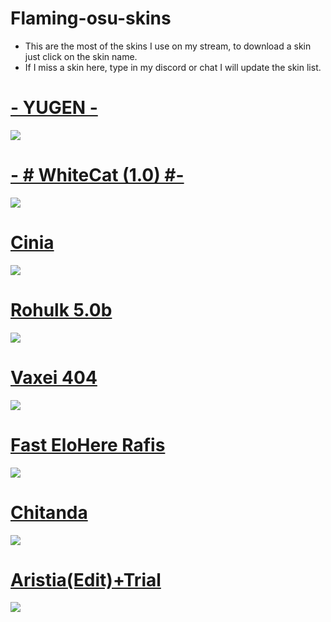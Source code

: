 # Flaming-osu-skins
* This are the most of the skins I use on my stream, to download a skin just click on the skin name.
* If I miss a skin here, type in my discord or chat I will update the skin list.
# [- YUGEN -](https://osuskins.net/skin/wEaMJGb)
![](https://osu.ppy.sh/ss/15963949/caf4)
# [- # WhiteCat (1.0) #-](https://skins.osuck.net/index.php?newsid=1107)
![](https://osu.ppy.sh/ss/15967116/aa9a)
# [Cinia](https://skins.osuck.net/index.php?newsid=1626)
![](https://osu.ppy.sh/ss/15967131/9c12)
# [Rohulk 5.0b](https://www.mediafire.com/file/ydtyx47t4ntfx0t/Rohulk+5.0b.osk/file)
![](https://osu.ppy.sh/ss/15967121/abc1)
# [Vaxei 404](https://www.mediafire.com/file/0s1p0kxpqaeaa16/404+SkinNotFound+v2.osk/file)
![](https://osu.ppy.sh/ss/15964041/5b47)
# [Fast EloHere Rafis](https://www.mediafire.com/file/pyy8jdx671o4ia1/-#+[Y]+Fast+EloHere+2020+ft+[RK]+#-.osk/file)
![](https://osu.ppy.sh/ss/15966894/bcef)
# [Chitanda](https://www.mediafire.com/file/q9incvd2pzab4sz/Chitanda.osk/file)
![](https://osu.ppy.sh/ss/15966918/25ff)
# [Aristia(Edit)+Trial](https://www.mediafire.com/file/3k580mlvgcbdsg9/Aristia(Edit)+trail.osk/file)
![](https://osu.ppy.sh/ss/15967102/f70d)
